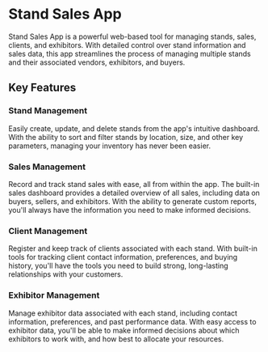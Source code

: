 # Stand Sales App

Stand Sales App is a powerful web-based tool for managing stands, sales, clients, and exhibitors. With detailed control over stand information and sales data, this app streamlines the process of managing multiple stands and their associated vendors, exhibitors, and buyers.

## Key Features

### Stand Management

Easily create, update, and delete stands from the app's intuitive dashboard. With the ability to sort and filter stands by location, size, and other key parameters, managing your inventory has never been easier.

### Sales Management

Record and track stand sales with ease, all from within the app. The built-in sales dashboard provides a detailed overview of all sales, including data on buyers, sellers, and exhibitors. With the ability to generate custom reports, you'll always have the information you need to make informed decisions.

### Client Management

Register and keep track of clients associated with each stand. With built-in tools for tracking client contact information, preferences, and buying history, you'll have the tools you need to build strong, long-lasting relationships with your customers.

### Exhibitor Management

Manage exhibitor data associated with each stand, including contact information, preferences, and past performance data. With easy access to exhibitor data, you'll be able to make informed decisions about which exhibitors to work with, and how best to allocate your resources.
